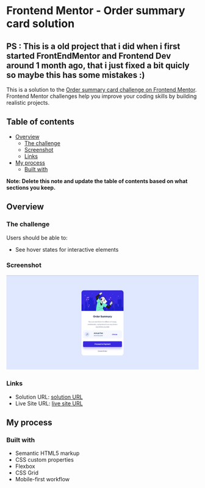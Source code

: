 # Frontend Mentor - Order summary card solution

## PS : This is a old project that i did when i first started FrontEndMentor and Frontend Dev around 1 month ago, that i just fixed a bit quicly so maybe this has some mistakes :)

This is a solution to the [Order summary card challenge on Frontend Mentor](https://www.frontendmentor.io/challenges/order-summary-component-QlPmajDUj). Frontend Mentor challenges help you improve your coding skills by building realistic projects.

## Table of contents

-   [Overview](#overview)
    -   [The challenge](#the-challenge)
    -   [Screenshot](#screenshot)
    -   [Links](#links)
-   [My process](#my-process)
    -   [Built with](#built-with)

**Note: Delete this note and update the table of contents based on what sections you keep.**

## Overview

### The challenge

Users should be able to:

-   See hover states for interactive elements

### Screenshot

![](Result.png)

### Links

-   Solution URL: [solution URL](https://www.frontendmentor.io/solutions/order-summary-8hRpzUOFZO)
-   Live Site URL: [live site URL](https://frontend-mentor-order-summary-htmlcss.netlify.app/)

## My process

### Built with

-   Semantic HTML5 markup
-   CSS custom properties
-   Flexbox
-   CSS Grid
-   Mobile-first workflow
